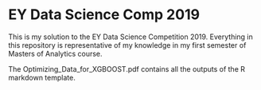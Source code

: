 # EY Data Science Comp 2019
This is my solution to the EY Data Science Competition 2019. 
Everything in this repository is representative of my knowledge in my first semester of Masters of Analytics course. 

The Optimizing_Data_for_XGBOOST.pdf contains all the outputs of the R markdown template.  
